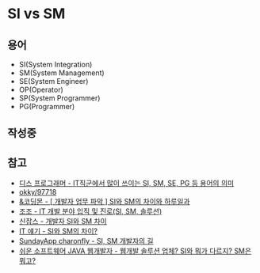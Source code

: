 # SI vs SM

## 용어
- SI(System Integration)
- SM(System Management)
- SE(System Engineer)
- OP(Operator)
- SP(System Programmer)
- PG(Programmer)

## 작성중

## 참고
- [디스 프로그래머 - IT직군에서 많이 쓰이는 SI, SM, SE, PG 등 용어의 의미](https://this-programmer.com/entry/IT%EC%A7%81%EA%B5%B0%EC%97%90%EC%84%9C-%EB%A7%8E%EC%9D%B4-%EC%93%B0%EC%9D%B4%EB%8A%94-SI-SM-SE-PG-%EB%93%B1-%EC%9A%A9%EC%96%B4%EC%9D%98-%EC%9D%98%EB%AF%B8)
- [okky/97718](https://okky.kr/article/97718)
- [&코딩몬 - [ 개발자 업무 파악 ] SI와 SM의 차이와 하루일과](https://bnitech.tistory.com/19)
- [조조 - IT 개발 분야 입직 및 진로(SI, SM, 솔루션)](https://m.blog.naver.com/sgjjojo/221322476200)
- [신잡스 - 개발자 SI와 SM 차이](https://sinjobs.tistory.com/22)
- [IT 얘기 - SI와 SM의 차이?](https://ishyeok.tistory.com/64)
- [SundayApp charonfly - SI, SM 개발자의 길](https://sundayapp.tistory.com/5)
- [쉬운 소프트웨어 JAVA 웹개발자 - 웹개발 솔루션 업체? SI와 뭐가 다르지? SM은 뭐고?](https://ddoddofather.tistory.com/entry/%EC%9B%B9%EA%B0%9C%EB%B0%9C-%EC%86%94%EB%A3%A8%EC%85%98-%EC%97%85%EC%B2%B4-SI%EC%99%80-%EB%AD%90%EA%B0%80-%EB%8B%A4%EB%A5%B4%EC%A7%80-SM%EC%9D%80-%EB%AD%90%EA%B3%A0)
